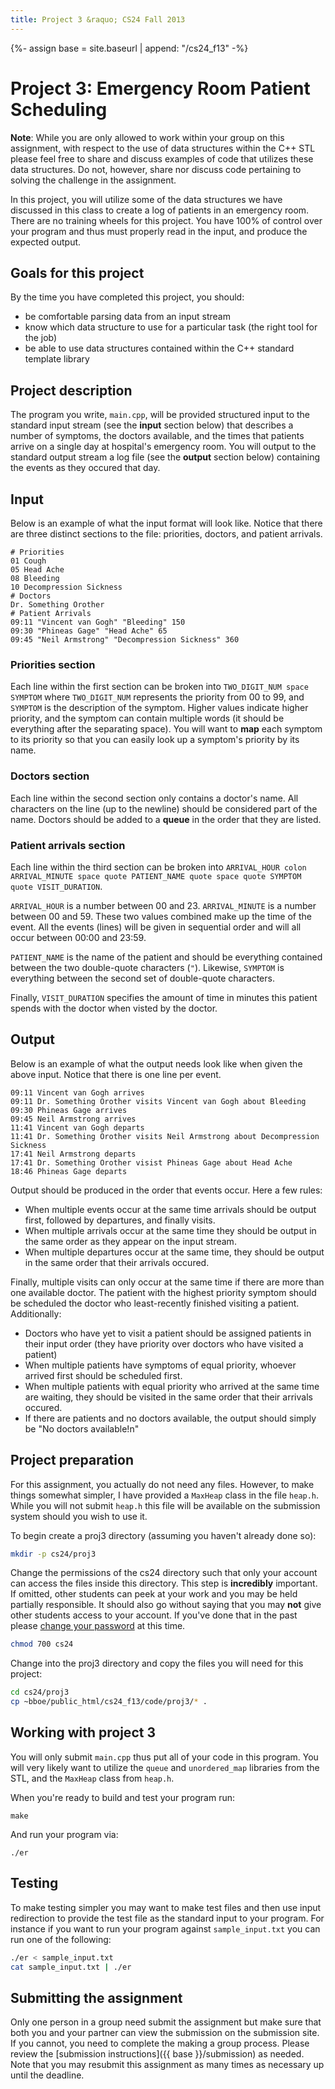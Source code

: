 ```yaml
---
title: Project 3 &raquo; CS24 Fall 2013
---
```

{%- assign base = site.baseurl | append: "/cs24_f13" -%}
# Project 3: Emergency Room Patient Scheduling

__Note__: While you are only allowed to work within your group on this
assignment, with respect to the use of data structures within the C++ STL
please feel free to share and discuss examples of code that utilizes these data
structures. Do not, however, share nor discuss code pertaining to solving the
challenge in the assignment.

In this project, you will utilize some of the data structures we have discussed
in this class to create a log of patients in an emergency room. There are no
training wheels for this project. You have 100% of control over your program
and thus must properly read in the input, and produce the expected output.

## Goals for this project

By the time you have completed this project, you should:

* be comfortable parsing data from an input stream
* know which data structure to use for a particular task (the right tool for
  the job)
* be able to use data structures contained within the C++ standard template
  library


## Project description

The program you write, `main.cpp`, will be provided structured input to the
standard input stream (see the __input__ section below) that describes a number
of symptoms, the doctors available, and the times that patients arrive on a
single day at hospital's emergency room. You will output to the standard output
stream a log file (see the __output__ section below) containing the events as
they occured that day.


## Input

Below is an example of what the input format will look like. Notice that there
are three distinct sections to the file: priorities, doctors, and patient
arrivals.

    # Priorities
    01 Cough
    05 Head Ache
    08 Bleeding
    10 Decompression Sickness
    # Doctors
    Dr. Something Orother
    # Patient Arrivals
    09:11 "Vincent van Gogh" "Bleeding" 150
    09:30 "Phineas Gage" "Head Ache" 65
    09:45 "Neil Armstrong" "Decompression Sickness" 360


### Priorities section

Each line within the first section can be broken into `TWO_DIGIT_NUM space
SYMPTOM` where `TWO_DIGIT_NUM` represents the priority from 00 to 99, and
`SYMPTOM` is the description of the symptom. Higher values indicate higher
priority, and the symptom can contain multiple words (it should be everything
after the separating space). You will want to __map__ each symptom to its
priority so that you can easily look up a symptom's priority by its name.

### Doctors section

Each line within the second section only contains a doctor's name. All
characters on the line (up to the newline) should be considered part of the
name. Doctors should be added to a __queue__ in the order that they are listed.


### Patient arrivals section

Each line within the third section can be broken into `ARRIVAL_HOUR colon
ARRIVAL_MINUTE space quote PATIENT_NAME quote space quote SYMPTOM quote
VISIT_DURATION`.

`ARRIVAL_HOUR` is a number between 00 and 23. `ARRIVAL_MINUTE` is a number
between 00 and 59. These two values combined make up the time of the event. All
the events (lines) will be given in sequential order and will all occur between
00:00 and 23:59.

`PATIENT_NAME` is the name of the patient and should be everything contained
between the two double-quote characters (`"`). Likewise, `SYMPTOM` is
everything between the second set of double-quote characters.

Finally, `VISIT_DURATION` specifies the amount of time in minutes this patient
spends with the doctor when visted by the doctor.


## Output

Below is an example of what the output needs look like when given the above
input. Notice that there is one line per event.

    09:11 Vincent van Gogh arrives
    09:11 Dr. Something Orother visits Vincent van Gogh about Bleeding
    09:30 Phineas Gage arrives
    09:45 Neil Armstrong arrives
    11:41 Vincent van Gogh departs
    11:41 Dr. Something Orother visits Neil Armstrong about Decompression Sickness
    17:41 Neil Armstrong departs
    17:41 Dr. Something Orother visist Phineas Gage about Head Ache
    18:46 Phineas Gage departs

Output should be produced in the order that events occur. Here a few rules:

* When multiple events occur at the same time arrivals should be output first,
  followed by departures, and finally visits.
* When multiple arrivals occur at the same time they should be output in the
  same order as they appear on the input stream.
* When multiple departures occur at the same time, they should be output in
  the same order that their arrivals occured.

Finally, multiple visits can only occur at the same time if there are more than
one available doctor. The patient with the highest priority symptom should be
scheduled the doctor who least-recently finished visiting a
patient. Additionally:

* Doctors who have yet to visit a patient should be assigned patients in their
  input order (they have priority over doctors who have visited a patient)
* When multiple patients have symptoms of equal priority, whoever arrived first
  should be scheduled first.
* When multiple patients with equal priority who arrived at the same time are
  waiting, they should be visited in the same order that their arrivals
  occured.
* If there are patients and no doctors available, the output should simply be
  "No doctors available!n"


## Project preparation

For this assignment, you actually do not need any files. However, to make
things somewhat simpler, I have provided a `MaxHeap` class in the file
`heap.h`. While you will not submit `heap.h` this file will be available on the
submission system should you wish to use it.

To begin create a proj3 directory (assuming you haven't already done so):

```sh
mkdir -p cs24/proj3
```

Change the permissions of the cs24 directory such that only your account can
access the files inside this directory. This step is __incredibly__
important. If omitted, other students can peek at your work and you may be held
partially responsible. It should also go without saying that you may __not__
give other students access to your account. If you've done that in the past
please [change your password](https://accounts.engr.ucsb.edu/maintain/login) at
this time.

```sh
chmod 700 cs24
```

Change into the proj3 directory and copy the files you will need for this
project:

```sh
cd cs24/proj3
cp ~bboe/public_html/cs24_f13/code/proj3/* .
```


## Working with project 3

You will only submit `main.cpp` thus put all of your code in this program. You
will very likely want to utilize the `queue` and `unordered_map` libraries from
the STL, and the `MaxHeap` class from `heap.h`.

When you're ready to build and test your program run:

    make

And run your program via:

    ./er


## Testing

To make testing simpler you may want to make test files and then use input
redirection to provide the test file as the standard input to your program. For
instance if you want to run your program against `sample_input.txt` you can run
one of the following:

```sh
./er < sample_input.txt
cat sample_input.txt | ./er
```


## Submitting the assignment

Only one person in a group need submit the assignment but make sure that both
you and your partner can view the submission on the submission site. If you
cannot, you need to complete the making a group process. Please review the
[submission instructions]({{ base }}/submission) as needed. Note that you may resubmit
this assignment as many times as necessary up until the deadline.
